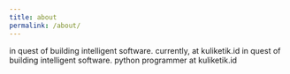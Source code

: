```yaml
---
title: about
permalink: /about/
---
```


in quest of building intelligent software. currently, at kuliketik.id
in quest of building intelligent software. python programmer at kuliketik.id
